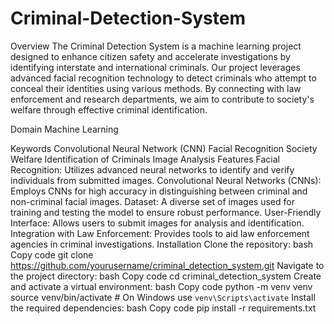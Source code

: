 # Criminal-Detection-System

Overview
The Criminal Detection System is a machine learning project designed to enhance citizen safety and accelerate investigations by identifying interstate and international criminals. Our project leverages advanced facial recognition technology to detect criminals who attempt to conceal their identities using various methods. By connecting with law enforcement and research departments, we aim to contribute to society's welfare through effective criminal identification.

Domain
Machine Learning

Keywords
Convolutional Neural Network (CNN)
Facial Recognition
Society Welfare
Identification of Criminals
Image Analysis
Features
Facial Recognition: Utilizes advanced neural networks to identify and verify individuals from submitted images.
Convolutional Neural Networks (CNNs): Employs CNNs for high accuracy in distinguishing between criminal and non-criminal facial images.
Dataset: A diverse set of images used for training and testing the model to ensure robust performance.
User-Friendly Interface: Allows users to submit images for analysis and identification.
Integration with Law Enforcement: Provides tools to aid law enforcement agencies in criminal investigations.
Installation
Clone the repository:
bash
Copy code
git clone https://github.com/yourusername/criminal_detection_system.git
Navigate to the project directory:
bash
Copy code
cd criminal_detection_system
Create and activate a virtual environment:
bash
Copy code
python -m venv venv
source venv/bin/activate   # On Windows use `venv\Scripts\activate`
Install the required dependencies:
bash
Copy code
pip install -r requirements.txt
